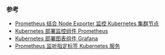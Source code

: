 

### 参考

- [Prometheus 结合 Node Exporter 监控 Kubernetes 集群节点](https://www.modb.pro/db/168739)
- [Kubernetes 部署监控组件 Prometheus](https://www.modb.pro/db/168741)
- [Kubernetes 部署图表组件 Grafana](https://www.modb.pro/db/168740)
- [Prometheus 监听指定标签 Kubernetes 服务](https://www.modb.pro/db/168735)

